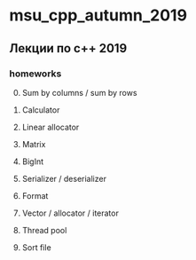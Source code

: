 # msu_cpp_autumn_2019

## Лекции по c++ 2019

### homeworks

00. Sum by columns / sum by rows

01. Calculator

02. Linear allocator

03. Matrix

04. BigInt

05. Serializer / deserializer

06. Format

07. Vector / allocator / iterator

08. Thread pool

09. Sort file
